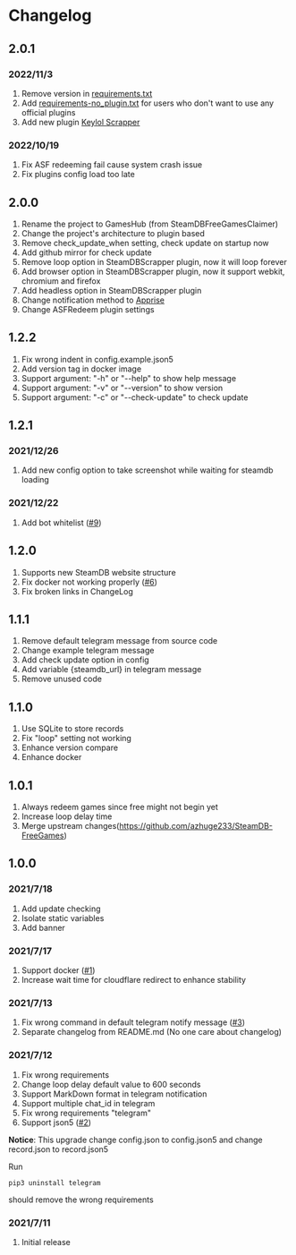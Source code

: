 # Changelog
## 2.0.1
### 2022/11/3
1. Remove version in [requirements.txt](requirements.txt)
2. Add [requirements-no_plugin.txt](requirements-no_plugin.txt) for users who don't want to use any official plugins
3. Add new plugin [Keylol Scrapper](plugins/gameshub.official.scrapper.keylol)

### 2022/10/19
1. Fix ASF redeeming fail cause system crash issue
2. Fix plugins config load too late

## 2.0.0
1. Rename the project to GamesHub (from SteamDBFreeGamesClaimer)
2. Change the project's architecture to plugin based
3. Remove check_update_when setting, check update on startup now
4. Add github mirror for check update
5. Remove loop option in SteamDBScrapper plugin, now it will loop forever
6. Add browser option in SteamDBScrapper plugin, now it support webkit, chromium and firefox
7. Add headless option in SteamDBScrapper plugin
8. Change notification method to [Apprise](https://github.com/caronc/apprise)
9. Change ASFRedeem plugin settings

## 1.2.2
1. Fix wrong indent in config.example.json5
2. Add version tag in docker image
3. Support argument: "-h" or "--help" to show help message
4. Support argument: "-v" or "--version" to show version
5. Support argument: "-c" or "--check-update" to check update

## 1.2.1

### 2021/12/26
1. Add new config option to take screenshot while waiting for steamdb loading

### 2021/12/22
1. Add bot whitelist ([#9](/../../pull/9))

## 1.2.0
1. Supports new SteamDB website structure
2. Fix docker not working properly ([#6](/../../issues/6))
3. Fix broken links in ChangeLog

## 1.1.1
1. Remove default telegram message from source code
2. Change example telegram message
3. Add check update option in config
4. Add variable {steamdb_url} in telegram message
5. Remove unused code

## 1.1.0
1. Use SQLite to store records
2. Fix "loop" setting not working
3. Enhance version compare
4. Enhance docker

## 1.0.1
1. Always redeem games since free might not begin yet
2. Increase loop delay time
3. Merge upstream changes(https://github.com/azhuge233/SteamDB-FreeGames)

## 1.0.0

### 2021/7/18
1. Add update checking
2. Isolate static variables
3. Add banner

### 2021/7/17
1. Support docker ([#1](/../../issues/1))
2. Increase wait time for cloudflare redirect to enhance stability

### 2021/7/13
1. Fix wrong command in default telegram notify message ([#3](/../../issues/13))
2. Separate changelog from README.md (No one care about changelog)

### 2021/7/12
1. Fix wrong requirements
2. Change loop delay default value to 600 seconds
3. Support MarkDown format in telegram notification
4. Support multiple chat_id in telegram
5. Fix wrong requirements "telegram"
6. Support json5 ([#2](/../../issues/2))

**Notice**: This upgrade change config.json to config.json5 and change record.json to record.json5

Run
```shell
pip3 uninstall telegram
```
should remove the wrong requirements

### 2021/7/11
1. Initial release
